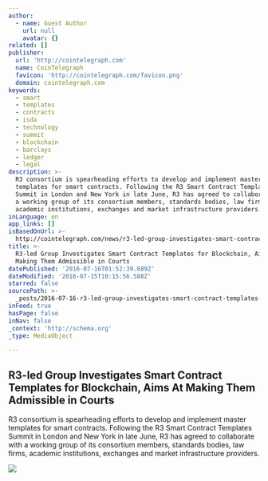 ```yaml
---
author:
  - name: Guest Author
    url: null
    avatar: {}
related: []
publisher:
  url: 'http://cointelegraph.com'
  name: CoinTelegraph
  favicon: 'http://cointelegraph.com/favicon.png'
  domain: cointelegraph.com
keywords:
  - smart
  - templates
  - contracts
  - isda
  - technology
  - summit
  - blockchain
  - barclays
  - ledger
  - legal
description: >-
  R3 consortium is spearheading efforts to develop and implement master
  templates for smart contracts. Following the R3 Smart Contract Templates
  Summit in London and New York in late June, R3 has agreed to collaborate with
  a working group of its consortium members, standards bodies, law firms,
  academic institutions, exchanges and market infrastructure providers.
inLanguage: en
app_links: []
isBasedOnUrl: >-
  http://cointelegraph.com/news/r3-led-group-investigates-smart-contract-templates-for-blockchain-aims-at-making-them-admissible-in-courts
title: >-
  R3-led Group Investigates Smart Contract Templates for Blockchain, Aims At
  Making Them Admissible in Courts
datePublished: '2016-07-16T01:52:39.689Z'
dateModified: '2016-07-15T10:15:56.588Z'
starred: false
sourcePath: >-
  _posts/2016-07-16-r3-led-group-investigates-smart-contract-templates-for-block.md
inFeed: true
hasPage: false
inNav: false
_context: 'http://schema.org'
_type: MediaObject

---
```

<article style=""><h1>R3-led Group Investigates Smart Contract Templates for Blockchain, Aims At Making Them Admissible in Courts</h1><p>R3 consortium is spearheading efforts to develop and implement master templates for smart contracts. Following the R3 Smart Contract Templates Summit in London and New York in late June, R3 has agreed to collaborate with a working group of its consortium members, standards bodies, law firms, academic institutions, exchanges and market infrastructure providers.</p><img src="https://cointelegraph.com/images/725_aHR0cDovL2NvaW50ZWxlZ3JhcGguY29tL3N0b3JhZ2UvdXBsb2Fkcy92aWV3L2I1NTMyNDE5ZWQwZTgxNjk1MDA5MjMxZGI3NzI5NThhLmpwZw==.jpg" /></article>